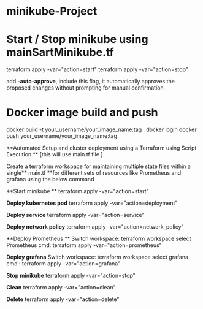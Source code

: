 # minikube-Project

# Start / Stop minikube using mainSartMinikube.tf 
terraform apply -var="action=start" 
terraform apply -var="action=stop" 

add **-auto-approve**,  include this flag, it automatically approves the proposed changes without prompting for manual confirmation

# Docker image build and push
docker build -t your_username/your_image_name:tag .
docker login
docker push your_username/your_image_name:tag

**Automated Setup and cluster deployment  using a Terraform  using Script Execution
** [this will use main.tf file ]

Create  a terraform workspace for maintaining multiple state files within a single** main.tf **for different sets of resources like Prometheus and grafana using the below command


**Start minikube **
terraform apply -var="action=start"

**Deploy kubernetes pod**
terraform apply -var="action=deployment"
      
**Deploy service**
terraform apply -var="action=service"

**Deploy network policy**
terraform apply -var="action=network_policy"


**Deploy Prometheus **
Switch workspace:  terraform workspace select Prometheus
               cmd:  terraform apply -var="action=prometheus"

**Deploy grafana**
Switch workspace: terraform workspace select grafana
cmd :                      terraform apply -var="action=grafana"


**Stop minikube**
terraform apply -var="action=stop"

**Clean**
terraform apply -var="action=clean"


**Delete**
terraform apply -var="action=delete"

